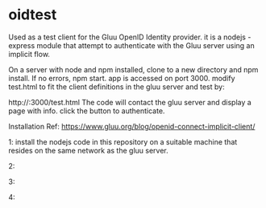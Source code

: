 # oidtest
Used as a test client for the Gluu OpenID Identity provider.
it is a nodejs - express module that attempt to authenticate with the Gluu server using an implicit flow.

On a server with node and npm installed, clone to a new directory and npm install. If no errors, npm start. 
app is accessed on port 3000. modify test.html to fit the client definitions in the gluu server and test by:

http://<node app name or ip>:3000/test.html
The code will contact the gluu server and display a page with info.
click the button to authenticate.

Installation
Ref: https://www.gluu.org/blog/openid-connect-implicit-client/

1: install the nodejs code in this repository on a suitable machine that resides on the same network as the gluu server.

2:

3:

4:

